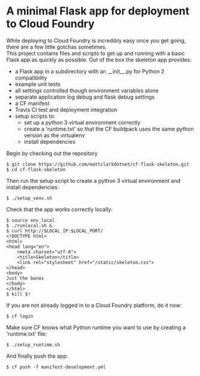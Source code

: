 # A minimal Flask app for deployment to Cloud Foundry

While deploying to Cloud Foundry is incredibly easy once you get going, there are a few little gotchas sometimes.  
This project contains files and scripts to get up and running with a basic Flask app as quickly as possible.  Out of 
the box the skeleton app provides:

* a Flask app in a subdirectory with an \_\_init\_\_.py for Python 2 compatibility
* example unit tests
* all settings controlled though environment variables alone
* separate application log debug and flask debug settings
* a CF manifest
* Travis CI test and deployment integration
* setup scripts to:
  * set up a python 3 virtual environment correctly
  * create a 'runtime.txt' so that the CF buildpack uses the same python version as the virtualenv
  * install dependencies


Begin by checking out the repository

    $ git clone https://github.com/mattclarkdotnet/cf-flask-skeleton.git
    $ cd cf-flask-skeleton

Then run the setup script to create a python 3 virtual environment and install dependencies:
  
    $ ./setup_venv.sh
    
Check that the app works correctly locally:

    $ source env_local
    $ ./runlocal.sh &
    $ curl http://$LOCAL_IP:$LOCAL_PORT/
    <!DOCTYPE html>
    <html>
    <head lang="en">
        <meta charset="utf-8">
        <title>Skeleton</title>
        <link rel="stylesheet" href="/static/skeleton.css">
    </head>
    <body>
    Just the bones
    </body>
    </html>
    $ kill $!
    
If you are not already logged in to a Cloud Foundry platform, do it now:

    $ cf login
    
Make sure CF knows what Python runtime you want to use by creating a 'runtime.txt' file:

    $ ./setup_runtime.sh

And finally push the app:

    $ cf push -f manifest-development.yml
    

    
